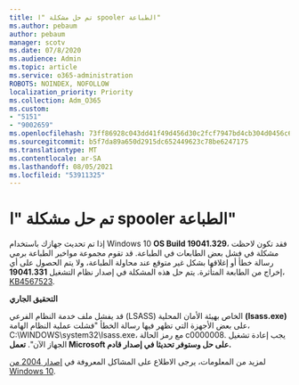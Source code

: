 ```yaml
---
title: تم حل مشكلة "ا spooler الطباعة"
ms.author: pebaum
author: pebaum
manager: scotv
ms.date: 07/8/2020
ms.audience: Admin
ms.topic: article
ms.service: o365-administration
ROBOTS: NOINDEX, NOFOLLOW
localization_priority: Priority
ms.collection: Adm_O365
ms.custom:
- "5151"
- "9002659"
ms.openlocfilehash: 73ff86928c043dd41f49d456d30c2fcf7947bd4cb304d0456c634d4fa5808239
ms.sourcegitcommit: b5f7da89a650d2915dc652449623c78be6247175
ms.translationtype: MT
ms.contentlocale: ar-SA
ms.lasthandoff: 08/05/2021
ms.locfileid: "53911325"
---
```

# <a name="print-spooler-issue-is-resolved"></a>تم حل مشكلة "ا spooler الطباعة"

إذا تم تحديث جهازك باستخدام Windows 10  **OS Build 19041.329**، فقد تكون لاحظت مشكلة في فشل بعض الطابعات في الطباعة. قد تقوم مجموعة مواخير الطباعة برمي رسالة خطأ أو إغلاقها بشكل غير متوقع عند محاولة الطباعة، ولا يتم الحصول على أي إخراج من الطابعة المتأثرة. يتم حل هذه المشكلة في إصدار نظام التشغيل  **19041.331**، [KB4567523](https://support.microsoft.com/help/4567523/windows-10-update-kb4567523).  

**التحقيق الجاري**

قد يفشل ملف خدمة النظام الفرعي (LSASS) الخاص بهيئة الأمان المحلية **(Isass.exe)** على بعض الأجهزة التي تظهر فيها رسالة الخطأ "فشلت عملية النظام الهامة، C:\WINDOWS\system32\Isass.exe، مع رمز الحالة c0000008. يجب إعادة تشغيل الجهاز الآن".  **تعمل Microsoft على حل وستوفر تحديثا في إصدار قادم.**

لمزيد من المعلومات، يرجى الاطلاع على المشاكل المعروفة في  [إصدار 2004 من Windows 10](https://docs.microsoft.com/windows/release-information/status-windows-10-2004#442msgdesc).